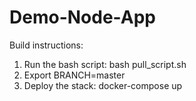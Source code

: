 # Demo-Node-App
Build instructions:
1. Run the bash script: bash pull_script.sh
2. Export BRANCH=master
3. Deploy the stack: docker-compose up
